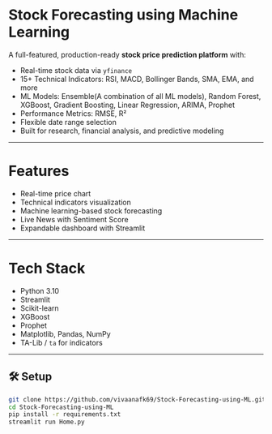# Stock Forecasting using Machine Learning

A full-featured, production-ready **stock price prediction platform** with:
- Real-time stock data via `yfinance`
- 15+ Technical Indicators: RSI, MACD, Bollinger Bands, SMA, EMA, and more
- ML Models: Ensemble(A combination of all ML models), Random Forest, XGBoost, Gradient Boosting, Linear Regression, ARIMA, Prophet
- Performance Metrics: RMSE, R²
- Flexible date range selection
- Built for research, financial analysis, and predictive modeling

---

# Features

- Real-time price chart
- Technical indicators visualization
- Machine learning-based stock forecasting
- Live News with Sentiment Score
- Expandable dashboard with Streamlit

---

# Tech Stack

- Python 3.10
- Streamlit
- Scikit-learn
- XGBoost
- Prophet
- Matplotlib, Pandas, NumPy
- TA-Lib / `ta` for indicators

---

## 🛠️ Setup

```bash
git clone https://github.com/vivaanafk69/Stock-Forecasting-using-ML.git
cd Stock-Forecasting-using-ML
pip install -r requirements.txt
streamlit run Home.py
